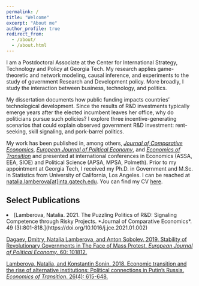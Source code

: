 ```yaml
---
permalink: /
title: "Welcome"
excerpt: "About me"
author_profile: true
redirect_from: 
  - /about/
  - /about.html
---
```


I am a Postdoctoral Associate at the Center for International Strategy, Technology and Policy at Georgia Tech. My research applies game-theoretic and network modeling, causal inference, and experiments to the study of government Research and Development policy. More broadly, I study the interaction between business, technology, and politics.

My dissertation documents how public funding impacts countries’ technological development. Since the results of R&D investments typically emerge years after the elected incumbent leaves her office, why do politicians pursue such policies? I explore three incentive-generating scenarios that could explain observed government R&D investment: rent-seeking, skill signaling, and pork-barrel politics.

My work has been published in, among others, [_Journal of Comparative Economics_](https://doi.org/10.1016/j.jce.2021.01.002), [_European Journal of Political Economy_](https://doi.org/10.1016/j.ejpoleco.2019.08.003), and [_Economics of Transition_](https://doi.org/10.1111/ecot.12167) and presented at international conferences in Economics (ASSA, EEA, SIOE) and Political Science (APSA, MPSA, Polmeth). Prior to my appointment at Georgia Tech, I received my Ph.D. in Government and M.Sc. in Statistics from University of California, Los Angeles.  I can be reached at [natalia.lamberova[at]inta.gatech.edu](natalia.lamberova[at]inta.gatech.edu). You can find my CV [here](cv/).

## Select Publications

<li>[Lamberova, Natalia. 2021. The Puzzling Politics of R&D: Signaling Competence through Risky Projects. *Journal of Comparative Economics*. 49 (3):801-818.](https://doi.org/10.1016/j.jce.2021.01.002)</li>

[Dagaev, Dmitry, Natalia Lamberova, and Anton Sobolev. 2019. Stability of Revolutionary Governments in The Face of Mass Protest. *European Journal of Political Economy*. 60: 101812.](https://doi.org/10.1016/j.ejpoleco.2019.08.003)

[Lamberova, Natalia, and Konstantin Sonin. 2018. Economic transition and the rise of alternative institutions: Political connections in Putin’s Russia. *Economics of Transition*. 26(4): 615-648.](https://doi.org/10.1111/ecot.12167)


